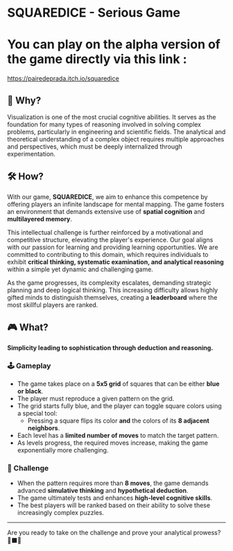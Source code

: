 # SQUAREDICE - Serious Game

# You can play on the alpha version of the game directly via this link : 
https://pairedeprada.itch.io/squaredice

## 🎯 Why?
Visualization is one of the most crucial cognitive abilities. It serves as the foundation for many types of reasoning involved in solving complex problems, particularly in engineering and scientific fields. The analytical and theoretical understanding of a complex object requires multiple approaches and perspectives, which must be deeply internalized through experimentation.

## 🛠️ How?
With our game, **SQUAREDICE**, we aim to enhance this competence by offering players an infinite landscape for mental mapping. The game fosters an environment that demands extensive use of **spatial cognition** and **multilayered memory**.

This intellectual challenge is further reinforced by a motivational and competitive structure, elevating the player's experience. Our goal aligns with our passion for learning and providing learning opportunities. We are committed to contributing to this domain, which requires individuals to exhibit **critical thinking, systematic examination, and analytical reasoning** within a simple yet dynamic and challenging game.

As the game progresses, its complexity escalates, demanding strategic planning and deep logical thinking. This increasing difficulty allows highly gifted minds to distinguish themselves, creating a **leaderboard** where the most skillful players are ranked.

## 🎮 What?
**Simplicity leading to sophistication through deduction and reasoning.**

### 🕹️ Gameplay
- The game takes place on a **5x5 grid** of squares that can be either **blue or black**.
- The player must reproduce a given pattern on the grid.
- The grid starts fully blue, and the player can toggle square colors using a special tool:
  - Pressing a square flips its color **and** the colors of its **8 adjacent neighbors**.
- Each level has a **limited number of moves** to match the target pattern.
- As levels progress, the required moves increase, making the game exponentially more challenging.

### 🧠 Challenge
- When the pattern requires more than **8 moves**, the game demands advanced **simulative thinking** and **hypothetical deduction**.
- The game ultimately tests and enhances **high-level cognitive skills**.
- The best players will be ranked based on their ability to solve these increasingly complex puzzles.

---
Are you ready to take on the challenge and prove your analytical prowess? 🔷⬛🔥
